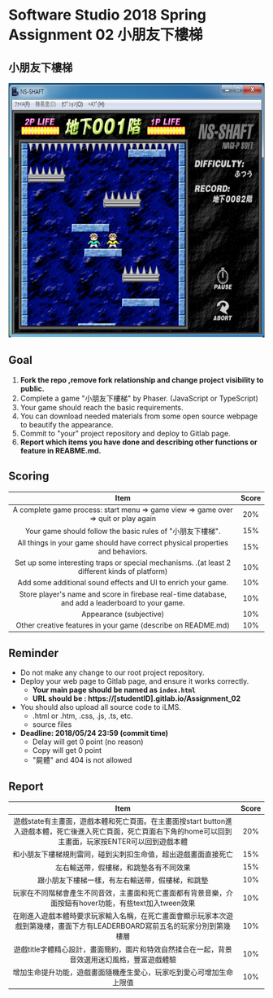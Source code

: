 # Software Studio 2018 Spring Assignment 02 小朋友下樓梯

## 小朋友下樓梯
<img src="example01.png" width="700px" height="500px"></img>

## Goal
1. **Fork the repo ,remove fork relationship and change project visibility to public.**
2. Complete a game "小朋友下樓梯" by Phaser. (JavaScript or TypeScript)
3. Your game should reach the basic requirements.
4. You can download needed materials from some open source webpage to beautify the appearance.
5. Commit to "your" project repository and deploy to Gitlab page.
6. **Report which items you have done and describing other functions or feature in REABME.md.**

## Scoring 
|                                              Item                                              | Score |
|:----------------------------------------------------------------------------------------------:|:-----:|
| A complete game process: start menu => game view => game over => quit or play again            |  20%  |
| Your game should follow the basic rules of  "小朋友下樓梯".                                    |  15%  |
|         All things in your game should have correct physical properties and behaviors.         |  15%  |
| Set up some interesting traps or special mechanisms. .(at least 2 different kinds of platform) |  10%  |
| Add some additional sound effects and UI to enrich your game.                                  |  10%  |
| Store player's name and score in firebase real-time database, and add a leaderboard to your game.        |  10%  |
| Appearance (subjective)                                                                        |  10%  |
| Other creative features in your game (describe on README.md)                                   |  10%  |

## Reminder
* Do not make any change to our root project repository.
* Deploy your web page to Gitlab page, and ensure it works correctly.
    * **Your main page should be named as ```index.html```**
    * **URL should be : https://[studentID].gitlab.io/Assignment_02**
* You should also upload all source code to iLMS.
    * .html or .htm, .css, .js, .ts, etc.
    * source files
* **Deadline: 2018/05/24 23:59 (commit time)**
    * Delay will get 0 point (no reason)
    * Copy will get 0 point
    * "屍體" and 404 is not allowed  


## Report
|                                              Item                                              | Score |
|:----------------------------------------------------------------------------------------------:|:-----:|
| 遊戲state有主畫面，遊戲本體和死亡頁面。在主畫面按start button進入遊戲本體，死亡後進入死亡頁面，死亡頁面右下角的home可以回到主畫面，玩家按ENTER可以回到遊戲本體 |  20%  | 
| 和小朋友下樓梯規則雷同，碰到尖刺扣生命值，超出遊戲畫面直接死亡                                       |  15%  |
| 左右輸送帶，假樓梯，和跳墊各有不同效果                                                             |  15%  |
| 跟小朋友下樓梯一樣，有左右輸送帶，假樓梯，和跳墊                                                    |  10%  |
| 玩家在不同階梯會產生不同音效，主畫面和死亡畫面都有背景音樂，介面按鈕有hover功能，有些text加入tween效果  |  10%  |
| 在剛進入遊戲本體時要求玩家輸入名稱，在死亡畫面會顯示玩家本次遊戲到第幾樓，畫面下方有LEADERBOARD寫前五名的玩家分別到第幾樓層 |  10%  |
| 遊戲title字體精心設計，畫面簡約，圖片和特效自然揉合在一起，背景音效選用迷幻風格，豐富遊戲體驗           |  10%  |
| 增加生命提升功能，遊戲畫面隨機產生愛心，玩家吃到愛心可增加生命上限值                                  |  10%  |
